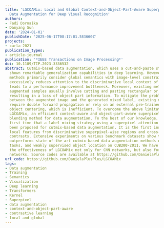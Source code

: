 ```yaml
---
title: 'LGCOAMix: Local and Global Context-and-Object-Part-Aware Superpixel-Based
  Data Augmentation for Deep Visual Recognition'
authors:
- Fadi Dornaika
- Danyang Sun
date: '2024-01-01'
publishDate: '2025-06-17T08:17:01.583660Z'
projects:
- carla-2021
publication_types:
- article-journal
publication: '*IEEE Transactions on Image Processing*'
doi: 10.1109/TIP.2023.3336532
abstract: Cutmix-based data augmentation, which uses a cut-and-paste strategy, has
  shown remarkable generalization capabilities in deep learning. However, existing
  methods primarily consider global semantics with image-level constraints, which
  excessively reduces attention to the discriminative local context of the class and
  leads to a performance improvement bottleneck. Moreover, existing methods for generating
  augmented samples usually involve cutting and pasting rectangular or square regions,
  resulting in a loss of object part information. To mitigate the problem of inconsistency
  between the augmented image and the generated mixed label, existing methods usually
  require double forward propagation or rely on an external pre-trained network for
  object centering, which is inefficient. To overcome the above limitations, we propose
  LGCOAMix, an efficient context-aware and object-part-aware superpixel-based grid
  blending method for data augmentation. To the best of our knowledge, this is the
  first time that a label mixing strategy using a superpixel attention approach has
  been proposed for cutmix-based data augmentation. It is the first instance of learning
  local features from discriminative superpixel-wise regions and cross-image superpixel
  contrasts. Extensive experiments on various benchmark datasets show that LGCOAMix
  outperforms state-of-the-art cutmix-based data augmentation methods on classification
  tasks, and weakly supervised object location on CUB200-2011. We have demonstrated
  the effectiveness of LGCOAMix not only for CNN networks, but also for Transformer
  networks. Source codes are available at https://github.com/DanielaPlusPlus/LGCOAMix.
url_code: https://github.com/DanielaPlusPlus/LGCOAMix
tags:
- Data augmentation
- Training
- Semantics
- Visualization
- Deep learning
- Transformers
- Kernel
- Superpixel
- data augmentation
- context-and-object-part-aware
- contrastive learning
- local and global
---
```

